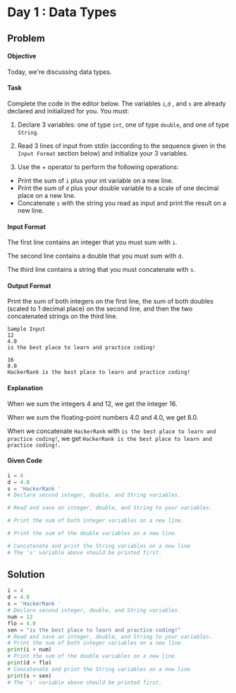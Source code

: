 # Day 1 : Data Types
## Problem
#### Objective
Today, we're discussing data types.

#### Task
Complete the code in the editor below. The variables `i`,`d` , and `s` are already declared and initialized for you. You must:

1. Declare 3 variables: one of type `int`, one of type `double`, and one of type `String`.

2. Read 3 lines of input from stdin (according to the sequence given in the `Input Format` section below) and initialize your 3 variables.

3. Use the + operator to perform the following operations:
 * Print the sum of `i` plus your int variable on a new line.
* Print the sum of `d` plus your double variable to a scale of one decimal place on a new line.
* Concatenate `s` with the string you read as input and print the result on a new line.

#### Input Format
The first line contains an integer that you must sum with `i`.

The second line contains a double that you must sum with `d`.

The third line contains a string that you must concatenate with `s`.

#### Output Format
Print the sum of both integers on the first line, the sum of both doubles (scaled to 1 decimal place) on the second line, and then the two concatenated strings on the third line.

```
Sample Input
12
4.0
is the best place to learn and practice coding!
```

```
16
8.0
HackerRank is the best place to learn and practice coding!
```

#### Explanation
When we sum the integers 4 and 12, we get the integer 16.

When we sum the floating-point numbers 4.0 and 4.0, we get 8.0.

When we concatenate `HackerRank` with `is the best place to learn and practice coding!`, we get `HackerRank is the best place to learn and practice coding!.`

#### Given Code

```python
i = 4
d = 4.0
s = 'HackerRank '
# Declare second integer, double, and String variables.

# Read and save an integer, double, and String to your variables.

# Print the sum of both integer variables on a new line.

# Print the sum of the double variables on a new line.

# Concatenate and print the String variables on a new line
# The 's' variable above should be printed first.
```

## Solution

```python
i = 4
d = 4.0
s = 'HackerRank '
# Declare second integer, double, and String variables.
num = 12
flo = 4.0
sen = "is the best place to learn and practice coding!"
# Read and save an integer, double, and String to your variables.
# Print the sum of both integer variables on a new line.
print(i + num)
# Print the sum of the double variables on a new line.
print(d + flo)
# Concatenate and print the String variables on a new line
print(s + sen)
# The 's' variable above should be printed first.
```
